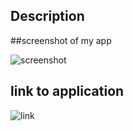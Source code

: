 ## Description 

##screenshot of my app 

![screenshot](C:\Users\edenm\OneDrive\Desktop\coding\homeworks\code-refrecor\assets\images\Screenshot.PNG) 

## link to application 

![link](https://github.com/EDEN-10/code-refrecor/blob/main/assets/images/Screenshot.png) 
